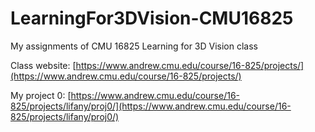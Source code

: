# LearningFor3DVision-CMU16825
My assignments of CMU 16825 Learning for 3D Vision class

Class website: [https://www.andrew.cmu.edu/course/16-825/projects/](https://www.andrew.cmu.edu/course/16-825/projects/)

My project 0: [https://www.andrew.cmu.edu/course/16-825/projects/lifany/proj0/](https://www.andrew.cmu.edu/course/16-825/projects/lifany/proj0/)
